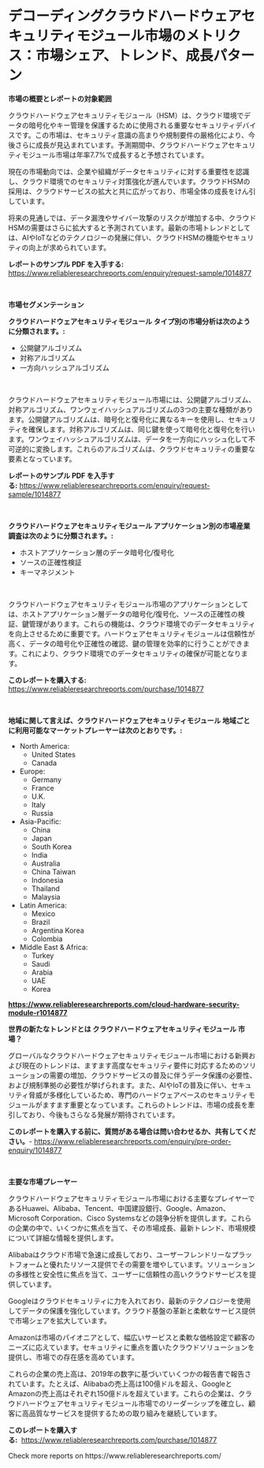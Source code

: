 <p><h1>デコーディングクラウドハードウェアセキュリティモジュール市場のメトリクス：市場シェア、トレンド、成長パターン</h1></p><p><strong>市場の概要とレポートの対象範囲</strong></p>
<p><p>クラウドハードウェアセキュリティモジュール（HSM）は、クラウド環境でデータの暗号化やキー管理を保護するために使用される重要なセキュリティデバイスです。この市場は、セキュリティ意識の高まりや規制要件の厳格化により、今後さらに成長が見込まれています。予測期間中、クラウドハードウェアセキュリティモジュール市場は年率7.7%で成長すると予想されています。</p><p>現在の市場動向では、企業や組織がデータセキュリティに対する重要性を認識し、クラウド環境でのセキュリティ対策強化が進んでいます。クラウドHSMの採用は、クラウドサービスの拡大と共に広がっており、市場全体の成長をけん引しています。</p><p>将来の見通しでは、データ漏洩やサイバー攻撃のリスクが増加する中、クラウドHSMの需要はさらに拡大すると予測されています。最新の市場トレンドとしては、AIやIoTなどのテクノロジーの発展に伴い、クラウドHSMの機能やセキュリティの向上が求められています。</p></p>
<p><strong>レポートのサンプル PDF を入手する:</strong> <a href="https://www.reliableresearchreports.com/enquiry/request-sample/1014877">https://www.reliableresearchreports.com/enquiry/request-sample/1014877</a></p>
<p>&nbsp;</p>
<p><strong>市場セグメンテーション</strong></p>
<p><strong>クラウドハードウェアセキュリティモジュール タイプ別の市場分析は次のように分類されます。:</strong></p>
<p><ul><li>公開鍵アルゴリズム</li><li>対称アルゴリズム</li><li>一方向ハッシュアルゴリズム</li></ul></p>
<p>&nbsp;</p>
<p><p>クラウドハードウェアセキュリティモジュール市場には、公開鍵アルゴリズム、対称アルゴリズム、ワンウェイハッシュアルゴリズムの3つの主要な種類があります。公開鍵アルゴリズムは、暗号化と復号化に異なるキーを使用し、セキュリティを確保します。対称アルゴリズムは、同じ鍵を使って暗号化と復号化を行います。ワンウェイハッシュアルゴリズムは、データを一方向にハッシュ化して不可逆的に変換します。これらのアルゴリズムは、クラウドセキュリティの重要な要素となっています。</p></p>
<p><strong>レポートのサンプル PDF を入手する:</strong>&nbsp;<a href="https://www.reliableresearchreports.com/enquiry/request-sample/1014877">https://www.reliableresearchreports.com/enquiry/request-sample/1014877</a></p>
<p>&nbsp;</p>
<p><strong> クラウドハードウェアセキュリティモジュール アプリケーション別の市場産業調査は次のように分類されます。:</strong></p>
<p><ul><li>ホストアプリケーション層のデータ暗号化/復号化</li><li>ソースの正確性検証</li><li>キーマネジメント</li></ul></p>
<p>&nbsp;</p>
<p><p>クラウドハードウェアセキュリティモジュール市場のアプリケーションとしては、ホストアプリケーション層データの暗号化/復号化、ソースの正確性の検証、鍵管理があります。これらの機能は、クラウド環境でのデータセキュリティを向上させるために重要です。ハードウェアセキュリティモジュールは信頼性が高く、データの暗号化や正確性の確認、鍵の管理を効率的に行うことができます。これにより、クラウド環境でのデータセキュリティの確保が可能となります。</p></p>
<p><strong>このレポートを購入する:</strong>&nbsp; <a href="https://www.reliableresearchreports.com/purchase/1014877">https://www.reliableresearchreports.com/purchase/1014877</a></p>
<p>&nbsp;</p>
<p><strong>地域に関して言えば、クラウドハードウェアセキュリティモジュール 地域ごとに利用可能なマーケットプレーヤーは次のとおりです。:</strong></p>
<p><ul>
    <li>
        North America:
        <ul>
            <li>United States</li>
            <li>Canada</li>
        </ul>
    </li>
    <li>
        Europe:
        <ul>
            <li>Germany</li>
            <li>France</li>
            <li>U.K.</li>
            <li>Italy</li>
            <li>Russia</li>
        </ul>
    </li>
    <li>
        Asia-Pacific:
        <ul>
            <li>China</li>
            <li>Japan</li>
            <li>South Korea</li>
            <li>India</li>
            <li>Australia</li>
            <li>China Taiwan</li>
            <li>Indonesia</li>
            <li>Thailand</li>
            <li>Malaysia</li>
        </ul>
    </li>
    <li>
        Latin America:
        <ul>
            <li>Mexico</li>
            <li>Brazil</li>
            <li>Argentina Korea</li>
            <li>Colombia</li>
        </ul>
    </li>
    <li>
        Middle East & Africa:
        <ul>
            <li>Turkey</li>
            <li>Saudi</li>
            <li>Arabia</li>
            <li>UAE</li>
            <li>Korea</li>
        </ul>
    </li>
    </ul></p>
<p><strong><a href="https://www.reliableresearchreports.com/cloud-hardware-security-module-r1014877">https://www.reliableresearchreports.com/cloud-hardware-security-module-r1014877</a></strong>&nbsp;</p>
<p><strong>世界の新たなトレンドとは クラウドハードウェアセキュリティモジュール 市場？</strong></p>
<p><p>グローバルなクラウドハードウェアセキュリティモジュール市場における新興および現在のトレンドは、ますます高度なセキュリティ要件に対応するためのソリューションの需要の増加、クラウドサービスの普及に伴うデータ保護の必要性、および規制準拠の必要性が挙げられます。また、AIやIoTの普及に伴い、セキュリティ脅威が多様化しているため、専門のハードウェアベースのセキュリティモジュールがますます重要となっています。これらのトレンドは、市場の成長を牽引しており、今後もさらなる発展が期待されています。</p></p>
<p><strong>このレポートを購入する前に、質問がある場合は問い合わせるか、共有してください。</strong>- <a href="https://www.reliableresearchreports.com/enquiry/pre-order-enquiry/1014877">https://www.reliableresearchreports.com/enquiry/pre-order-enquiry/1014877</a></p>
<p>&nbsp;</p>
<p><strong>主要な市場プレーヤー</strong></p>
<p><p>クラウドハードウェアセキュリティモジュール市場における主要なプレイヤーであるHuawei、Alibaba、Tencent、中国建設銀行、Google、Amazon、Microsoft Corporation、Cisco Systemsなどの競争分析を提供します。これらの企業の中で、いくつかに焦点を当て、その市場成長、最新トレンド、市場規模について詳細な情報を提供します。</p><p>Alibabaはクラウド市場で急速に成長しており、ユーザーフレンドリーなプラットフォームと優れたリソース提供でその需要を増やしています。ソリューションの多様性と安全性に焦点を当て、ユーザーに信頼性の高いクラウドサービスを提供しています。</p><p>Googleはクラウドセキュリティに力を入れており、最新のテクノロジーを使用してデータの保護を強化しています。クラウド基盤の革新と柔軟なサービス提供で市場シェアを拡大しています。</p><p>Amazonは市場のパイオニアとして、幅広いサービスと柔軟な価格設定で顧客のニーズに応えています。セキュリティに重点を置いたクラウドソリューションを提供し、市場での存在感を高めています。</p><p>これらの企業の売上高は、2019年の数字に基づいていくつかの報告書で報告されています。たとえば、Alibabaの売上高は100億ドルを超え、GoogleとAmazonの売上高はそれぞれ150億ドルを超えています。これらの企業は、クラウドハードウェアセキュリティモジュール市場でのリーダーシップを確立し、顧客に高品質なサービスを提供するための取り組みを継続しています。</p></p>
<p><strong>このレポートを購入する:</strong>&nbsp;&nbsp;<a href="https://www.reliableresearchreports.com/purchase/1014877">https://www.reliableresearchreports.com/purchase/1014877</a></p>
<p>Check more reports on https://www.reliableresearchreports.com/</p>